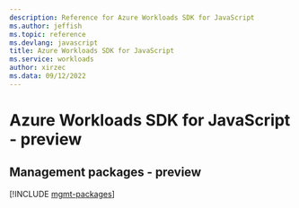 ```yaml
---
description: Reference for Azure Workloads SDK for JavaScript
ms.author: jeffish
ms.topic: reference
ms.devlang: javascript
title: Azure Workloads SDK for JavaScript
ms.service: workloads
author: xirzec
ms.data: 09/12/2022
---
```

# Azure Workloads SDK for JavaScript - preview

## Management packages - preview
[!INCLUDE [mgmt-packages](workloads-mgmt-index.md)]